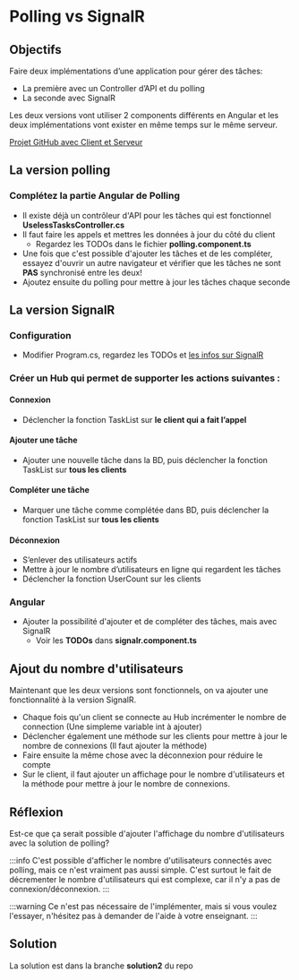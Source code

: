 # Polling vs SignalR

## Objectifs
Faire deux implémentations d’une application pour gérer des tâches:
  - La première avec un Controller d’API et du polling
  - La seconde avec SignalR

Les deux versions vont utiliser 2 components différents en Angular et les deux implémentations vont exister en même temps sur le même serveur.

[Projet GitHub avec Client et Serveur](https://github.com/CEM-420-5W5/PollingEtSignalR)

## La version **polling**

### Complétez la partie Angular de **Polling**

- Il existe déjà un contrôleur d'API pour les tâches qui est fonctionnel **UselessTasksController.cs**
- Il faut faire les appels et mettres les données à jour du côté du client
  - Regardez les TODOs dans le fichier **polling.component.ts**
- Une fois que c'est possible d'ajouter les tâches et de les compléter, essayez d'ouvrir un autre navigateur et vérifier que les tâches ne sont **PAS** synchronisé entre les deux!
- Ajoutez ensuite du polling pour mettre à jour les tâches chaque seconde


## La version **SignalR**

### Configuration
- Modifier Program.cs, regardez les TODOs et [les infos sur SignalR](/info/SignalR#enregistrer-un-hub)

### Créer un Hub qui permet de supporter les actions suivantes :
#### Connexion
- Déclencher la fonction TaskList sur **le client qui a fait l’appel**

#### Ajouter une tâche
- Ajouter une nouvelle tâche dans la BD, puis déclencher la fonction TaskList sur **tous les clients**

#### Compléter une tâche
- Marquer une tâche comme complétée dans BD, puis déclencher la fonction TaskList sur **tous les clients**

#### Déconnexion
- S’enlever des utilisateurs actifs
- Mettre à jour le nombre d’utilisateurs en ligne qui regardent les tâches
- Déclencher la fonction UserCount sur les clients

### Angular
- Ajouter la possibilité d'ajouter et de compléter des tâches, mais avec SignalR
  - Voir les **TODOs** dans **signalr.component.ts**

## Ajout du nombre d'utilisateurs

Maintenant que les deux versions sont fonctionnels, on va ajouter une fonctionnalité à la version SignalR.

- Chaque fois qu'un client se connecte au Hub incrémenter le nombre de connection (Une simpleme variable int à ajouter)
- Déclencher également une méthode sur les clients pour mettre à jour le nombre de connexions (Il faut ajouter la méthode)
- Faire ensuite la même chose avec la déconnexion pour réduire le compte
- Sur le client, il faut ajouter un affichage pour le nombre d'utilisateurs et la méthode pour mettre à jour le nombre de connexions.

## Réflexion

Est-ce que ça serait possible d'ajouter l'affichage du nombre d'utilisateurs avec la solution de polling?

:::info
C'est possible d'afficher le nombre d'utilisateurs connectés avec polling, mais ce n'est vraiment pas aussi simple. C'est surtout le fait de décrementer le nombre d'utilisateurs qui est complexe, car il n'y a pas de connexion/déconnexion.
:::

:::warning
Ce n'est pas nécessaire de l'implémenter, mais si vous voulez l'essayer, n'hésitez pas à demander de l'aide à votre enseignant.
:::

## Solution

La solution est dans la branche **solution2** du repo

